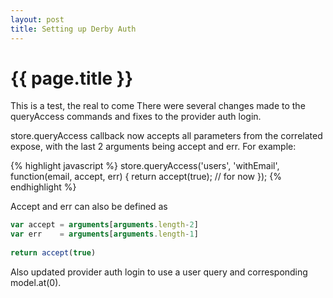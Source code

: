 ```yaml
---
layout: post
title: Setting up Derby Auth
---
```


{{ page.title }}
================
This is a test, the real to come
There were several changes made to the queryAccess commands and fixes to the provider auth login.

store.queryAccess callback now accepts all parameters from the correlated expose, with the last 2 arguments being accept and err.
For example:

{% highlight javascript %}
store.queryAccess('users', 'withEmail', function(email, accept, err) {
    return accept(true); // for now
});
{% endhighlight %}

Accept and err can also be defined as
```javascript
var accept = arguments[arguments.length-2]
var err    = arguments[arguments.length-1]
    
return accept(true)
```

Also updated provider auth login to use a user query and corresponding model.at(0).
